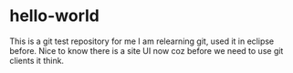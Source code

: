 # hello-world
This is a git test repository for me
I am relearning git, used it in eclipse before. Nice to know there is a site UI now coz before we need to use git clients it think.
